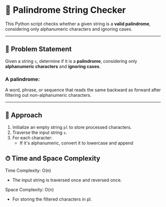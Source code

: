 # 🔁 Palindrome String Checker

This Python script checks whether a given string is a **valid palindrome**, considering only alphanumeric characters and ignoring cases.

---

## 📘 Problem Statement

Given a string `s`, determine if it is a **palindrome**, considering only **alphanumeric characters** and **ignoring cases**.

### A palindrome:
A word, phrase, or sequence that reads the same backward as forward after filtering out non-alphanumeric characters.

---

## 🧠 Approach

1. Initialize an empty string `pl` to store processed characters.
2. Traverse the input string `s`.
3. For each character:
   - If it's alphanumeric, convert it to lowercase and append
  
## ⏱ Time and Space Complexity
Time Complexity: O(n)
  - The input string is traversed once and reversed once.

Space Complexity: O(n)
  - For storing the filtered characters in pl.
